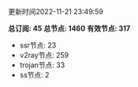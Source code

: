 更新时间2022-11-21 23:49:59

**总订阅: 45**
**总节点: 1460**
**有效节点: 317**
- ssr节点: 23
- v2ray节点: 259
- trojan节点: 33
- ss节点: 2
